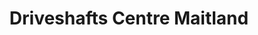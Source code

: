 ---
title: "Driveshafts Centre Maitland"
url: /cape-town/driveshafts-centre-maitland/
shop: Autowerkstatt
---